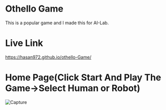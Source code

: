 # Othello Game
 This is a popular game and I made this for AI-Lab.
# Live Link
https://hasan972.github.io/othello-Game/
# Home Page(Click Start And Play The Game->Select Human or Robot)
![Capture](https://user-images.githubusercontent.com/49594744/108810089-87fdb600-75d4-11eb-905d-d47c2b604249.PNG)
